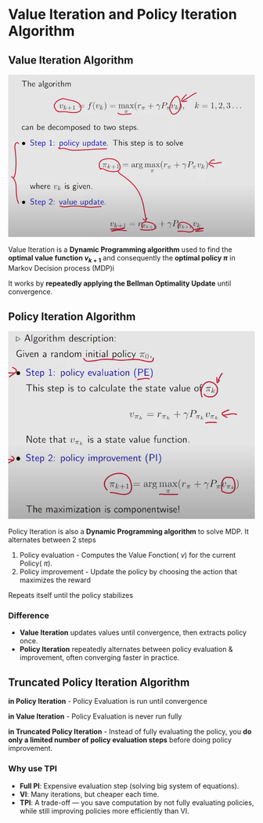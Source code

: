 # Value Iteration and Policy Iteration Algorithm

## Value Iteration Algorithm

![image.png](image.png)

Value Iteration is a **Dynamic Programming algorithm** used to find the **optimal value function $v_{k+1}$** and consequently the **optimal policy $\pi$** in Markov Decision process (MDP)i

It works by **repeatedly applying the Bellman Optimality Update** until convergence.

## Policy Iteration Algorithm

![image.png](image%201.png)

Policy Iteration is also a **Dynamic Programming algorithm** to solve MDP. It alternates between 2 steps

1. Policy evaluation - Computes the Value Fonction( $v$) for the current Policy( $\pi$).
2. Policy improvement - Update the policy by choosing the action that maximizes the reward

Repeats itself until the policy stabilizes

### Difference

- **Value Iteration** updates values until convergence, then extracts policy once.
- **Policy Iteration** repeatedly alternates between policy evaluation & improvement, often converging faster in practice.

## Truncated Policy Iteration Algorithm

**in Policy Iteration** - Policy Evaluation is run until convergence

**in Value Iteration** - Policy Evaluation is never run fully

**in Truncated Policy Iteration** - Instead of fully evaluating the policy, you **do only a limited number of policy evaluation steps** before doing policy improvement.

### Why use TPI

- **Full PI**: Expensive evaluation step (solving big system of equations).
- **VI**: Many iterations, but cheaper each time.
- **TPI**: A trade-off — you save computation by not fully evaluating policies, while still improving policies more efficiently than VI.
